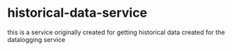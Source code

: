 # historical-data-service
this is a service originally created for getting historical data created 
for the datalogging service
